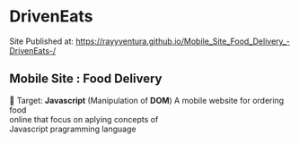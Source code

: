 # DrivenEats

Site Published at: https://rayyventura.github.io/Mobile_Site_Food_Delivery_-DrivenEats-/

## Mobile Site : Food Delivery </br>
🎯 Target: **Javascript** (Manipulation of **DOM**)
A mobile website for ordering food </br>
online that focus on aplying concepts of </br>
Javascript pragramming language
